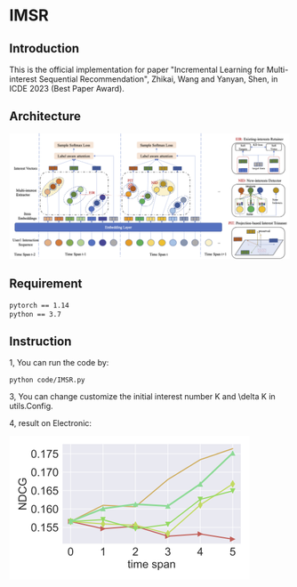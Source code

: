 # IMSR

## Introduction 
This is the official implementation for paper "Incremental Learning for Multi-interest Sequential Recommendation", Zhikai, Wang and Yanyan, Shen, in ICDE 2023 (Best Paper Award).

## Architecture

![](/arch.png)


## Requirement

```
pytorch == 1.14
python == 3.7
```

## Instruction
1, You can run the code by: 

```
python code/IMSR.py
```

3, You can change customize the initial interest number K and \delta K in utils.Config.

4, result on Electronic:

![](/Electronic-NDCG.png)
